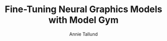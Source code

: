 ---
title: Fine-Tuning Neural Graphics Models with Model Gym

minutes_to_complete: 45

who_is_this_for: This is an advanced topic for developers exploring neural graphics and interested in training and deploying upscaling models like Neural Super Sampling (NSS) using PyTorch and Arm’s hardware-aware backend.

learning_objectives:
    - Understand the principles of neural graphics and how it’s applied to game performance
    - Learn how to fine-tune and evaluate a neural network for Neural Super Sampling (NSS)
    - Use the Model Gym Python API and CLI to configure and train neural graphics models
    - Visualize and inspect models using the Model Explorer tool

prerequisites:
    - Basic understanding of PyTorch and machine learning concepts
    - A development machine running Ubuntu 22.04, with a CUDA-capable NVIDIA® GPU
    - CUDA Toolkit version 11.8 or later

author: Annie Tallund

### Tags
skilllevels: Advanced
subjects: ML
armips:
    - Mali
tools_software_languages:
    - PyTorch
    - Jupyter Notebook
    - Vulkan
operatingsystems:
    - Linux
further_reading:
    - resource:
        title: Model Gym GitHub Repository
        link: https://github.com/arm/neural-graphics-model-gym
        type: code
    - resource:
        title: How Arm Neural Super Sampling works
        link: https://community.arm.com/arm-community-blogs/b/mobile-graphics-and-gaming-blog/posts/how-arm-neural-super-sampling-works
        type: blog
    - resource:
        title: Neural Graphics Development Kit
        link: https://developer.arm.com/mobile-graphics-and-gaming/neural-graphics
        type: website
    - resource:
        title: NSS Use Case Guide
        link: https://developer.arm.com/documentation/111009/latest/
        type: documentation


### FIXED, DO NOT MODIFY
weight: 1
layout: "learningpathall"
learning_path_main_page: "yes"
---